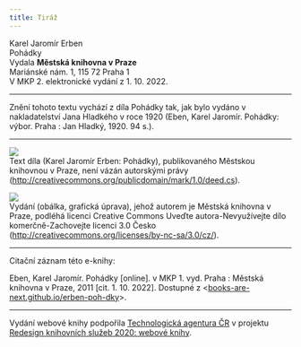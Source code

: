 ```yaml
---
title: Tiráž
---
```


Karel Jaromír Erben  
Pohádky  
Vydala **Městská knihovna v Praze**  
Mariánské nám. 1, 115 72 Praha 1  
V MKP 2. elektronické vydání z 1. 10. 2022.

***

Znění tohoto textu vychází z díla Pohádky tak, jak bylo vydáno v nakladatelství Jana Hladkého v roce 1920 (Eben, Karel Jaromír. Pohádky: výbor. Praha : Jan Hladký, 1920. 94 s.).

***

![](../Images/pd-88x31.png)  
Text díla (Karel Jaromír Erben: Pohádky), publikovaného Městskou knihovnou v Praze, není vázán autorskými právy (http://creativecommons.org/publicdomain/mark/1.0/deed.cs).

![](../Images/88x31.png)  
Vydání (obálka, grafická úprava), jehož autorem je Městská knihovna v Praze, podléhá licenci Creative Commons Uveďte autora-Nevyužívejte dílo komerčně-Zachovejte licenci 3.0 Česko (http://creativecommons.org/licenses/by-nc-sa/3.0/cz/).

***

Citační záznam této e-knihy:

Eben, Karel Jaromír. Pohádky \[online\]. v MKP 1. vyd. Praha : Městská knihovna v Praze, 2011 \[cit. 1. 10. 2022]. Dostupné z <[books-are-next.github.io/erben-poh-dky](https://books-are-next.github.io/erben-poh-dky/)>.

***

Vydání webové knihy podpořila [Technologická agentura ČR](https://www.tacr.cz/) v projektu [Redesign knihovních služeb 2020: webové knihy](https://starfos.tacr.cz/cs/project/TL04000391).